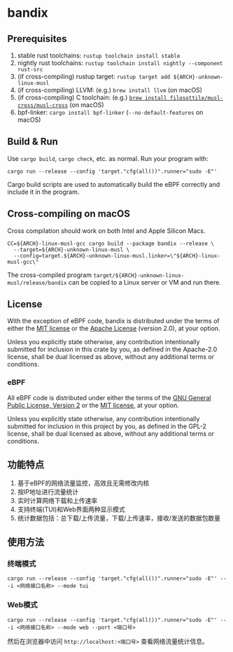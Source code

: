 # bandix

## Prerequisites

1. stable rust toolchains: `rustup toolchain install stable`
1. nightly rust toolchains: `rustup toolchain install nightly --component rust-src`
1. (if cross-compiling) rustup target: `rustup target add ${ARCH}-unknown-linux-musl`
1. (if cross-compiling) LLVM: (e.g.) `brew install llvm` (on macOS)
1. (if cross-compiling) C toolchain: (e.g.) [`brew install filosottile/musl-cross/musl-cross`](https://github.com/FiloSottile/homebrew-musl-cross) (on macOS)
1. bpf-linker: `cargo install bpf-linker` (`--no-default-features` on macOS)

## Build & Run

Use `cargo build`, `cargo check`, etc. as normal. Run your program with:

```shell
cargo run --release --config 'target."cfg(all())".runner="sudo -E"'
```

Cargo build scripts are used to automatically build the eBPF correctly and include it in the
program.

## Cross-compiling on macOS

Cross compilation should work on both Intel and Apple Silicon Macs.

```shell
CC=${ARCH}-linux-musl-gcc cargo build --package bandix --release \
  --target=${ARCH}-unknown-linux-musl \
  --config=target.${ARCH}-unknown-linux-musl.linker=\"${ARCH}-linux-musl-gcc\"
```
The cross-compiled program `target/${ARCH}-unknown-linux-musl/release/bandix` can be
copied to a Linux server or VM and run there.

## License

With the exception of eBPF code, bandix is distributed under the terms
of either the [MIT license] or the [Apache License] (version 2.0), at your
option.

Unless you explicitly state otherwise, any contribution intentionally submitted
for inclusion in this crate by you, as defined in the Apache-2.0 license, shall
be dual licensed as above, without any additional terms or conditions.

### eBPF

All eBPF code is distributed under either the terms of the
[GNU General Public License, Version 2] or the [MIT license], at your
option.

Unless you explicitly state otherwise, any contribution intentionally submitted
for inclusion in this project by you, as defined in the GPL-2 license, shall be
dual licensed as above, without any additional terms or conditions.

[Apache license]: LICENSE-APACHE
[MIT license]: LICENSE-MIT
[GNU General Public License, Version 2]: LICENSE-GPL2

## 功能特点

1. 基于eBPF的网络流量监控，高效且无需修改内核
2. 按IP地址进行流量统计
3. 实时计算网络下载和上传速率
4. 支持终端(TUI)和Web界面两种显示模式
5. 统计数据包括：总下载/上传流量，下载/上传速率，接收/发送的数据包数量

## 使用方法

### 终端模式

```shell
cargo run --release --config 'target."cfg(all())".runner="sudo -E"' -- -i <网络接口名称> --mode tui
```

### Web模式

```shell
cargo run --release --config 'target."cfg(all())".runner="sudo -E"' -- -i <网络接口名称> --mode web --port <端口号>
```

然后在浏览器中访问 `http://localhost:<端口号>` 查看网络流量统计信息。
